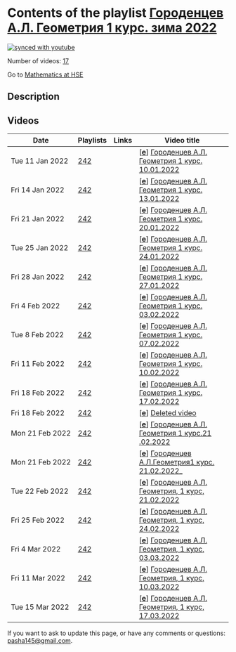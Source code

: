 # Contents of the playlist [Городенцев А.Л. Геометрия 1 курс. зима 2022](https://www.youtube.com/playlist?list=PLq3E5oubNNoA0JgmtZPn9o8WCu3_TsCw6)

[![synced with youtube](https://img.shields.io/github/last-commit/mathphysschool/mathphysschool.github.io/autoupdate1?label=synced%20with%20youtube)](https://github.com/mathphysschool/mathphysschool.github.io/commits/autoupdate1)

Number of videos: [17](#videos)

Go to [Mathematics at HSE](../README.md)

## Description



## Videos

|Date|Playlists|Links|Video title|
|---|---|---|---|
| Tue&nbsp;11&nbsp;Jan&nbsp;2022 | [242](../playlists/242 "Городенцев А.Л. Геометрия 1 курс. зима 2022") |  | [[**e**](https://studio.youtube.com/video/JJ37e7yoR2o/edit "Edit")] [Городенцев А.Л. Геометрия 1 курс. 10.01.2022](https://www.youtube.com/watch?v=JJ37e7yoR2o&list=PLq3E5oubNNoA0JgmtZPn9o8WCu3_TsCw6) |
| Fri&nbsp;14&nbsp;Jan&nbsp;2022 | [242](../playlists/242 "Городенцев А.Л. Геометрия 1 курс. зима 2022") |  | [[**e**](https://studio.youtube.com/video/elD7Ww16tq8/edit "Edit")] [Городенцев А.Л. Геометрия 1 курс. 13.01.2022](https://www.youtube.com/watch?v=elD7Ww16tq8&list=PLq3E5oubNNoA0JgmtZPn9o8WCu3_TsCw6) |
| Fri&nbsp;21&nbsp;Jan&nbsp;2022 | [242](../playlists/242 "Городенцев А.Л. Геометрия 1 курс. зима 2022") |  | [[**e**](https://studio.youtube.com/video/LB7nxy57Km0/edit "Edit")] [Городенцев А.Л. Геометрия 1 курс. 20.01.2022](https://www.youtube.com/watch?v=LB7nxy57Km0&list=PLq3E5oubNNoA0JgmtZPn9o8WCu3_TsCw6) |
| Tue&nbsp;25&nbsp;Jan&nbsp;2022 | [242](../playlists/242 "Городенцев А.Л. Геометрия 1 курс. зима 2022") |  | [[**e**](https://studio.youtube.com/video/BEqcH2KLxM4/edit "Edit")] [Городенцев А.Л. Геометрия 1 курс. 24.01.2022](https://www.youtube.com/watch?v=BEqcH2KLxM4&list=PLq3E5oubNNoA0JgmtZPn9o8WCu3_TsCw6) |
| Fri&nbsp;28&nbsp;Jan&nbsp;2022 | [242](../playlists/242 "Городенцев А.Л. Геометрия 1 курс. зима 2022") |  | [[**e**](https://studio.youtube.com/video/BbGM1HCsW4g/edit "Edit")] [Городенцев А.Л. Геометрия 1 курс. 27.01.2022](https://www.youtube.com/watch?v=BbGM1HCsW4g&list=PLq3E5oubNNoA0JgmtZPn9o8WCu3_TsCw6) |
| Fri&nbsp;4&nbsp;Feb&nbsp;2022 | [242](../playlists/242 "Городенцев А.Л. Геометрия 1 курс. зима 2022") |  | [[**e**](https://studio.youtube.com/video/Vp3Eg6FSF5Q/edit "Edit")] [Городенцев А.Л. Геометрия 1 курс. 03.02.2022](https://www.youtube.com/watch?v=Vp3Eg6FSF5Q&list=PLq3E5oubNNoA0JgmtZPn9o8WCu3_TsCw6) |
| Tue&nbsp;8&nbsp;Feb&nbsp;2022 | [242](../playlists/242 "Городенцев А.Л. Геометрия 1 курс. зима 2022") |  | [[**e**](https://studio.youtube.com/video/DmYCRp7FPCQ/edit "Edit")] [Городенцев А.Л. Геометрия 1 курс. 07.02.2022](https://www.youtube.com/watch?v=DmYCRp7FPCQ&list=PLq3E5oubNNoA0JgmtZPn9o8WCu3_TsCw6) |
| Fri&nbsp;11&nbsp;Feb&nbsp;2022 | [242](../playlists/242 "Городенцев А.Л. Геометрия 1 курс. зима 2022") |  | [[**e**](https://studio.youtube.com/video/uLryxBxItV8/edit "Edit")] [Городенцев А.Л. Геометрия 1 курс. 10.02.2022](https://www.youtube.com/watch?v=uLryxBxItV8&list=PLq3E5oubNNoA0JgmtZPn9o8WCu3_TsCw6) |
| Fri&nbsp;18&nbsp;Feb&nbsp;2022 | [242](../playlists/242 "Городенцев А.Л. Геометрия 1 курс. зима 2022") |  | [[**e**](https://studio.youtube.com/video/kqaOVDyYMyM/edit "Edit")] [Городенцев А.Л. Геометрия 1 курс. 17.02.2022](https://www.youtube.com/watch?v=kqaOVDyYMyM&list=PLq3E5oubNNoA0JgmtZPn9o8WCu3_TsCw6) |
| Fri&nbsp;18&nbsp;Feb&nbsp;2022 | [242](../playlists/242 "Городенцев А.Л. Геометрия 1 курс. зима 2022") |  | [[**e**](https://studio.youtube.com/video/JftNr8F-GCM/edit "Edit")] [Deleted video](https://www.youtube.com/watch?v=JftNr8F-GCM&list=PLq3E5oubNNoA0JgmtZPn9o8WCu3_TsCw6 "This video is unavailable.") |
| Mon&nbsp;21&nbsp;Feb&nbsp;2022 | [242](../playlists/242 "Городенцев А.Л. Геометрия 1 курс. зима 2022") |  | [[**e**](https://studio.youtube.com/video/E8stpiRQTyI/edit "Edit")] [Городенцев А.Л. Геометрия 1 курс.21 .02.2022](https://www.youtube.com/watch?v=E8stpiRQTyI&list=PLq3E5oubNNoA0JgmtZPn9o8WCu3_TsCw6) |
| Mon&nbsp;21&nbsp;Feb&nbsp;2022 | [242](../playlists/242 "Городенцев А.Л. Геометрия 1 курс. зима 2022") |  | [[**e**](https://studio.youtube.com/video/WKWAmf_gwDo/edit "Edit")] [Городенцев А.Л.Геометрия1 курс. 21.02.2022&#95;](https://www.youtube.com/watch?v=WKWAmf_gwDo&list=PLq3E5oubNNoA0JgmtZPn9o8WCu3_TsCw6) |
| Tue&nbsp;22&nbsp;Feb&nbsp;2022 | [242](../playlists/242 "Городенцев А.Л. Геометрия 1 курс. зима 2022") |  | [[**e**](https://studio.youtube.com/video/DMht2Ub58wk/edit "Edit")] [Городенцев А.Л. Геометрия, 1 курс, 21.02.2022](https://www.youtube.com/watch?v=DMht2Ub58wk&list=PLq3E5oubNNoA0JgmtZPn9o8WCu3_TsCw6) |
| Fri&nbsp;25&nbsp;Feb&nbsp;2022 | [242](../playlists/242 "Городенцев А.Л. Геометрия 1 курс. зима 2022") |  | [[**e**](https://studio.youtube.com/video/StcX9VgcuCg/edit "Edit")] [Городенцев А.Л. Геометрия, 1 курс, 24.02.2022](https://www.youtube.com/watch?v=StcX9VgcuCg&list=PLq3E5oubNNoA0JgmtZPn9o8WCu3_TsCw6) |
| Fri&nbsp;4&nbsp;Mar&nbsp;2022 | [242](../playlists/242 "Городенцев А.Л. Геометрия 1 курс. зима 2022") |  | [[**e**](https://studio.youtube.com/video/-G-rq4CCuZQ/edit "Edit")] [Городенцев А.Л. Геометрия, 1 курс, 03.03.2022](https://www.youtube.com/watch?v=-G-rq4CCuZQ&list=PLq3E5oubNNoA0JgmtZPn9o8WCu3_TsCw6) |
| Fri&nbsp;11&nbsp;Mar&nbsp;2022 | [242](../playlists/242 "Городенцев А.Л. Геометрия 1 курс. зима 2022") |  | [[**e**](https://studio.youtube.com/video/6cqlgWZnCZQ/edit "Edit")] [Городенцев А.Л. Геометрия, 1 курс, 10.03.2022](https://www.youtube.com/watch?v=6cqlgWZnCZQ&list=PLq3E5oubNNoA0JgmtZPn9o8WCu3_TsCw6) |
| Tue&nbsp;15&nbsp;Mar&nbsp;2022 | [242](../playlists/242 "Городенцев А.Л. Геометрия 1 курс. зима 2022") |  | [[**e**](https://studio.youtube.com/video/JFj7FMJDtDs/edit "Edit")] [Городенцев А.Л. Геометрия, 1 курс, 17.03.2022](https://www.youtube.com/watch?v=JFj7FMJDtDs&list=PLq3E5oubNNoA0JgmtZPn9o8WCu3_TsCw6) |


 If you want to ask to update this page, or have any comments or questions: <pasha145@gmail.com>.
